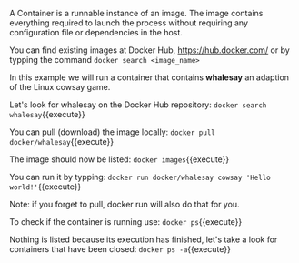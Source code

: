 A Container is a runnable instance of an image. The image contains everything required to launch the process without requiring any configuration file or dependencies in the host. 

You can find existing images at Docker Hub, https://hub.docker.com/ or by typping the command `docker search <image_name>`

In this example we will run a container that contains **whalesay** an adaption of the Linux cowsay game.

Let's look for whalesay on the Docker Hub repository:
`docker search whalesay`{{execute}}

You can pull (download) the image locally:
`docker pull docker/whalesay`{{execute}}

The image should now be listed:
`docker images`{{execute}}

You can run it by typping:
`docker run docker/whalesay cowsay 'Hello world!'`{{execute}}

Note: if you forget to pull, docker run will also do that for you.

To check if the container is running use:
`docker ps`{{execute}}

Nothing is listed because its execution has finished, let's take a look for containers that have been closed:
`docker ps -a`{{execute}}